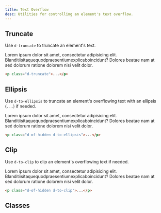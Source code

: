 ```yaml
---
title: Text Overflow
desc: Utilities for controlling an element's text overflow.
---
```


## Truncate

Use `d-truncate` to truncate an element's text.

<code-well-header class="d-fl-center d-p24 d-bgc-green-100 d-bgo50 d-w100p d-hmn102" custom>
  <div class="d-bgc-green-100 d-py8 d-px16 d-bar8 d-w332">
    <p class="d-fs-200 d-truncate">Lorem ipsum dolor sit amet, consectetur adipisicing elit. Blanditiisitaquequodpraesentiumexplicaboincidunt? Dolores beatae nam at sed dolorum ratione dolorem nisi velit dolor.</p>
  </div>
</code-well-header>

```html
<p class="d-truncate">...</p>
```

## Ellipsis

Use `d-to-ellipsis` to truncate an element's overflowing text with an ellipsis (`...`) if needed.

<code-well-header class="d-fl-center d-p24 d-bgc-magenta-100 d-bgo50 d-w100p d-hmn102" custom>
  <div class="d-bgc-magenta-100 d-py8 d-px16 d-bar8 d-w332">
    <p class="d-fs-200 d-of-hidden d-to-ellipsis">Lorem ipsum dolor sit amet, consectetur adipisicing elit. Blanditiisitaquequodpraesentiumexplicaboincidunt? Dolores beatae nam at sed dolorum ratione dolorem nisi velit dolor.</p>
  </div>
</code-well-header>

```html
<p class="d-of-hidden d-to-ellipsis">...</p>
```

## Clip

Use `d-to-clip` to clip an element's overflowing text if needed.

<code-well-header class="d-fl-center d-p24 d-bgc-purple-100 d-bgo50 d-w100p d-hmn102" custom>
  <div class="d-bgc-purple-200 d-py8 d-px16 d-bar8 d-w332">
    <p class="d-fs-200 d-of-hidden d-to-clip">Lorem ipsum dolor sit amet, consectetur adipisicing elit. Blanditiisitaquequodpraesentiumexplicaboincidunt? Dolores beatae nam at sed dolorum ratione dolorem nisi velit dolor.</p>
  </div>
</code-well-header>

```html
<p class="d-of-hidden d-to-clip">...</p>
```

## Classes

<utility-class-table>
  <template #content>
    <tbody>
      <tr>
        <th scope="row" class="d-ff-mono d-fc-purple d-fw-normal d-fs-100">.d-truncate</th>
        <td class="d-ff-mono d-fc-orange d-fs-100">
          overflow: hidden !important;<br/>
          text-overflow: ellipsis !important;<br/>
          white-space: nowrap !important;
        </td>
      </tr>
      <tr v-for="i in ['ellipsis', 'clip', 'unset']">
        <th scope="row" class="d-ff-mono d-fc-purple d-fw-normal d-fs-100">.d-to-{{ i }}</th>
        <td class="d-ff-mono d-fc-orange d-fs-100">text-overflow: {{ i }} !important;</td>
      </tr>
    </tbody>
  </template>
</utility-class-table>
